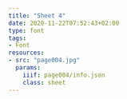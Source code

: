 ```yaml
---
title: "Sheet 4"
date: 2020-11-22T07:52:43+02:00
type: font
tags:
- Font
resources:
- src: "page004.jpg"
  params:
    iiif: page004/info.json
    class: sheet
---
```

